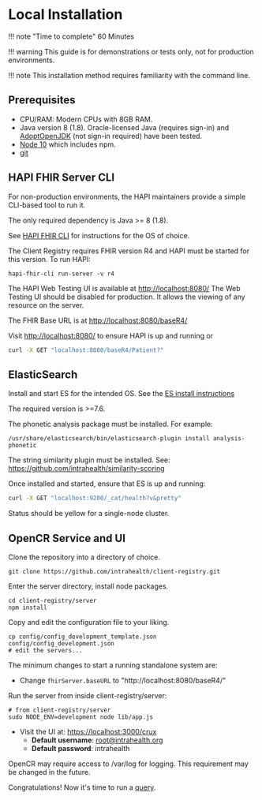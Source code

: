 # Local Installation

!!! note "Time to complete"
    60 Minutes

!!! warning
    This guide is for demonstrations or tests only, not for production environments.

!!! note
    This installation method requires familiarity with the command line.

## Prerequisites

* CPU/RAM: Modern CPUs with 8GB RAM.
* Java version 8 (1.8). Oracle-licensed Java (requires sign-in) and [AdoptOpenJDK](https://adoptopenjdk.net) (not sign-in required) have been tested.
* [Node 10](https://nodejs.org/en/download/package-manager) which includes npm.
* [git](https://git-scm.com/book/en/v2/Getting-Started-Installing-Git)

## HAPI FHIR Server CLI

For non-production environments, the HAPI maintainers provide a simple CLI-based tool to run it.

The only required dependency is Java >= 8 (1.8).

See [HAPI FHIR CLI](https://smilecdr.com/hapi-fhir/docs/tools/hapi_fhir_cli.html) for instructions for the OS of choice.

The Client Registry requires FHIR version R4 and HAPI must be started for this version. To run HAPI:
```
hapi-fhir-cli run-server -v r4
```

The HAPI Web Testing UI is available at [http://localhost:8080/](http://localhost:8080/) The Web Testing UI should be disabled for production. It allows the viewing of any resource on the server.

The FHIR Base URL is at [http://localhost:8080/baseR4/](http://localhost:8080/baseR4/)

Visit [http://localhost:8080/](http://localhost:8080/) to ensure HAPI is up and running or
```sh
curl -X GET "localhost:8080/baseR4/Patient?"
```

## ElasticSearch

Install and start ES for the intended OS. See the [ES install instructions](https://www.elastic.co/guide/en/elasticsearch/reference/current/install-elasticsearch.html)

The required version is >=7.6.

The phonetic analysis package must be installed. For example:
```
/usr/share/elasticsearch/bin/elasticsearch-plugin install analysis-phonetic
```

The string similarity plugin must be installed. See: https://github.com/intrahealth/similarity-scoring


Once installed and started, ensure that ES is up and running:
```sh
curl -X GET "localhost:9200/_cat/health?v&pretty"
```
Status should be yellow for a single-node cluster.


## OpenCR Service and UI

Clone the repository into a directory of choice.
```
git clone https://github.com/intrahealth/client-registry.git
```

Enter the server directory, install node packages.
```
cd client-registry/server
npm install
```

Copy and edit the configuration file to your liking.
```
cp config/config_development_template.json config/config_development.json
# edit the servers...
```

The minimum changes to start a running standalone system are:

* Change `fhirServer.baseURL` to "http://localhost:8080/baseR4/"

Run the server from inside client-registry/server:
```
# from client-registry/server
sudo NODE_ENV=development node lib/app.js
```

* Visit the UI at: [https://localhost:3000/crux](https://localhost:3000/crux)
    * **Default username**: root@intrahealth.org 
    * **Default password**: intrahealth

OpenCR may require access to /var/log for logging. This requirement may be changed in the future.

Congratulations! Now it's time to run a [query](../admin/queries.md).
